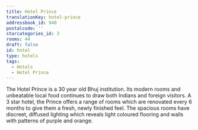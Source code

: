 ```yaml
---
title: Hotel Prince
translationKey: hotel-prince
addressbook_id: 940
postalcode: ''
starcategories_id: 3
rooms: 44
draft: false
id: hotel
type: hotels
tags:
  - Hotels
  - Hotel Prince
---
```

The Hotel Prince is a 30 year old Bhuj institution. Its modern rooms and unbeatable local food continues to draw both Indians and foreign visitors.     A 3 star hotel, the Prince offers a range of rooms which are renovated every 6 months to give them a fresh, newly finished feel.     The spacious rooms have discreet, diffused lighting which reveals light coloured flooring and walls with patterns of purple and orange.